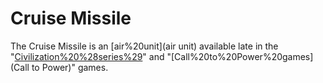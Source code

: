 # Cruise Missile

The Cruise Missile is an [air%20unit](air unit) available late in the "[Civilization%20%28series%29](Civilization)" and "[Call%20to%20Power%20games](Call to Power)" games.